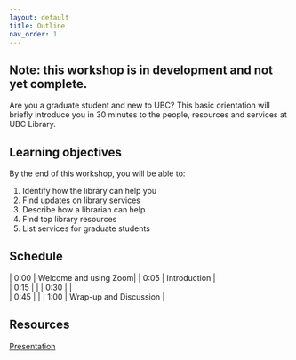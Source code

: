 ```yaml
---
layout: default
title: Outline
nav_order: 1
---
```


## Note: this workshop is in development and not yet complete.

Are you a graduate student and new to UBC? This basic orientation will briefly introduce you in 30 minutes to the people, resources and services at UBC Library.

## Learning objectives

By the end of this workshop, you will be able to:
1. Identify how the library can help you
2. Find updates on library services
3. Describe how a librarian can help
4. Find top library resources
5. List services for graduate students

## Schedule

| 0:00 | Welcome and using Zoom|
| 0:05 | Introduction |  
| 0:15 |  |
| 0:30 |  |   
| 0:45 |  |
| 1:00 | Wrap-up and Discussion |

## Resources
[Presentation](UBC-Library-Intro/RHSC_GradStudOrientation_2021.pdf)
